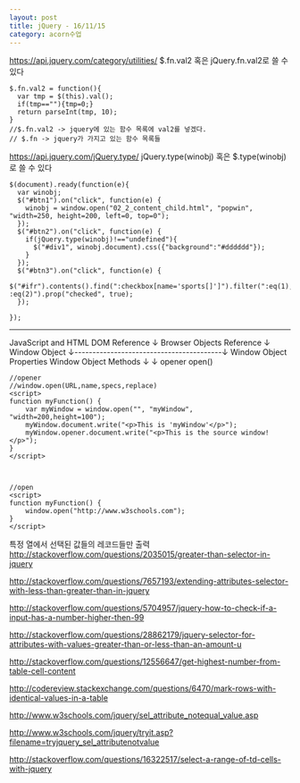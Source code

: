 ```yaml
---
layout: post
title: jQuery - 16/11/15
category: acorn수업
---
```


https://api.jquery.com/category/utilities/
$.fn.val2 혹은 jQuery.fn.val2로 쓸 수 있다

    $.fn.val2 = function(){  
      var tmp = $(this).val();
      if(tmp==""){tmp=0;}
      return parseInt(tmp, 10);
    }
    //$.fn.val2 -> jquery에 있는 함수 목록에 val2를 넣겠다. 
    // $.fn -> jquery가 가지고 있는 함수 목록들

https://api.jquery.com/jQuery.type/
jQuery.type(winobj) 혹은 $.type(winobj)로 쓸 수 있다

    $(document).ready(function(e){
      var winobj;
      $("#btn1").on("click", function(e) {
        winobj = window.open("02_2_content_child.html", "popwin", "width=250, height=200, left=0, top=0");
      });
      $("#btn2").on("click", function(e) {
        if(jQuery.type(winobj)!=="undefined"){
          $("#div1", winobj.document).css({"background":"#dddddd"});
        }
      });
      $("#btn3").on("click", function(e) {
        $("#ifr").contents().find(":checkbox[name='sports[]']").filter(":eq(1), :eq(2)").prop("checked", true);
      });
    
    });


----------

JavaScript and HTML DOM Reference
↓
Browser Objects Reference
↓
Window Object 
↓-----------------------------------------↓
Window Object Properties                 Window Object Methods
↓                                                            ↓
opener                                                   open()


    //opener
    //window.open(URL,name,specs,replace)
    <script>
    function myFunction() {
        var myWindow = window.open("", "myWindow", "width=200,height=100");
        myWindow.document.write("<p>This is 'myWindow'</p>");
        myWindow.opener.document.write("<p>This is the source window!</p>");
    }
    </script>
    


    //open
    <script>
    function myFunction() {
        window.open("http://www.w3schools.com");
    }
    </script>

특정 열에서 선택된 값들의 레코드들만 출력
http://stackoverflow.com/questions/2035015/greater-than-selector-in-jquery

http://stackoverflow.com/questions/7657193/extending-attributes-selector-with-less-than-greater-than-in-jquery

http://stackoverflow.com/questions/5704957/jquery-how-to-check-if-a-input-has-a-number-higher-then-99

http://stackoverflow.com/questions/28862179/jquery-selector-for-attributes-with-values-greater-than-or-less-than-an-amount-u

http://stackoverflow.com/questions/12556647/get-highest-number-from-table-cell-content

http://codereview.stackexchange.com/questions/6470/mark-rows-with-identical-values-in-a-table

http://www.w3schools.com/jquery/sel_attribute_notequal_value.asp

http://www.w3schools.com/jquery/tryit.asp?filename=tryjquery_sel_attributenotvalue

http://stackoverflow.com/questions/16322517/select-a-range-of-td-cells-with-jquery

